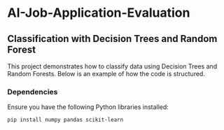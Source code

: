 # AI-Job-Application-Evaluation
## Classification with Decision Trees and Random Forest

This project demonstrates how to classify data using Decision Trees and Random Forests. Below is an example of how the code is structured.

### Dependencies

Ensure you have the following Python libraries installed:

```bash
pip install numpy pandas scikit-learn
